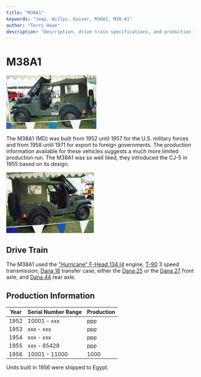 ```yaml
---
title: "M38A1"
keywords: "Jeep, Willys, Kaiser, M38A1, M38-A1"
author: "Terry Howe"
description: "Description, drive train specifications, and production information for the Willys Jeep M38A1"
---
```

# M38A1

[![1958 M38A1 drivers side](../img/m38a1d_.jpg)](../img/m38a1d.jpg)

The M38A1 (MD) was built from 1952 until 1957 for the U.S. military forces and from 1958 until 1971 for export to foreign governments. The production information available for these vehicles suggests a much more limited production run. The M38A1 was so well liked, they introduced the CJ-5 in 1955 based on its design.

[![1958 M38A1 passenger side](../img/m38a1_.jpg)](../img/m38a1.jpg)

## Drive Train

The M38A1 used the ["Hurricane" F-Head 134 I4](../engine/factory/hurricane134.md) engine, [T-90](../transmission/factory/t90.md) 3 speed transmission, [Dana 18](../xfer/factory/d18.md) transfer case, either the [Dana 25](../axle/factory/11-d25.md) or the [Dana 27](../axle/factory/08-d27.md) front axle, and [Dana 44](../axle/factory/02-d44.md) rear axle.

## Production Information

| Year | Serial Number Range | Production |
|------|---------------------|------------|
| 1952 | 10001 - xxx         | ppp        |
| 1953 | xxx - xxx           | ppp        |
| 1954 | xxx - xxx           | ppp        |
| 1955 | xxx - 85428         | ppp        |
| 1956 | 10001 - 11000       | 1000       |

Units built in 1956 were shipped to Egypt.